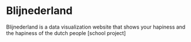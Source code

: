 # Blijnederland
Blijnederland is a data visualization website that shows your hapiness and the hapiness of the dutch people [school project]